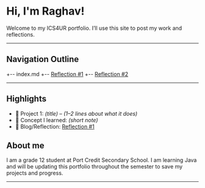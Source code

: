 # Hi, I'm Raghav!
Welcome to my ICS4UR portfolio. I’ll use this site to post my work and reflections.

---
## Navigation Outline

+-- index.md
  +-- [Reflection #1](./posts/first_reflection.md)
  +-- [Reflection #2](./posts/second_reflection.md)

---

## Highlights
- 🔧 Project 1: *(title)* – *(1–2 lines about what it does)*
- 🧠 Concept I learned: *(short note)*
- 📝 Blog/Reflection: [Reflection #1](./posts/first_reflection.md)

## About me
I am a grade 12 student at Port Credit Secondary School. I am learning Java and will be updating this portfolio throughout the semester to save my projects and progress.

---

